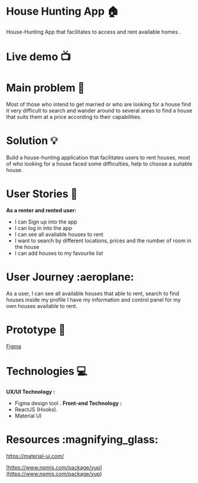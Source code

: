 
# House Hunting App :house:
House-Hunting App that facilitates to access and rent available homes .
# Live demo :tv:
# Main problem :new_moon_with_face:
Most of those who intend to get married or who are looking for a house find it very difficult to search and wander around to several areas to find a house that suits them at a price according to their capabilities.
# Solution :bulb:
Build a house-hunting application that facilitates users to rent houses, most of who looking for a house faced some difficulties, help to choose a suitable house.
# User Stories :book:
**As a renter and rented user:**
- I can Sign up into the app
- I can log in into the app
- I can see all available houses to rent
- I want to search by different locations, prices and the number of room in the house
- I can add houses to my favourite list
# User Journey :aeroplane:
As a user, I can see all available houses that able to rent, search to find houses  inside my profile I have my information and control panel for my own houses available to rent.
# Prototype :art:
 [Figma](https://www.figma.com/file/8VtKYY5VwcbLpwGJThc61h/House-Hunting?type=design&node-id=0-1&mode=design&t=biSn2tYQHICOE6dh-0)
# Technologies :computer:
**UX/UI Technology :**
- Figma design tool .
**Front-end Technology :**
- ReactJS (Hooks).
- Material UI
# Resources :magnifying_glass:
<https://material-ui.com/>
 
[https://www.npmjs.com/package/yup](https://www.npmjs.com/package/yup)





